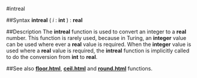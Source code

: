
#intreal

##Syntax
**intreal** ( *i* : **int** ) : **real**



##Description
The **intreal** function is used to convert an integer to a **real** number. This function is rarely used, because in Turing, an **integer** value can be used where ever a **real** value is required. When the **integer** value is used where a **real** value is required, the **intreal** function is implicitly called to do the conversion from **int** to **real**.



##See also
**[floor.html](floor)**, **[ceil.html](ceil)** and **[round.html](round)** functions.


